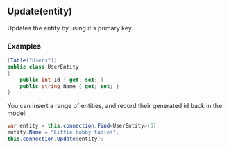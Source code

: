 ## Update<TEntity>(entity)
Updates the entity by using it's primary key.

### Examples
```csharp
[Table("Users")]
public class UserEntity
{
    public int Id { get; set; }
    public string Name { get; set; }
}
```

You can insert a range of entities, and record their generated id back in the model:
```csharp
var entity = this.connection.Find<UserEntity>(5);
entity.Name = "Little bobby tables";
this.connection.Update(entity);
```